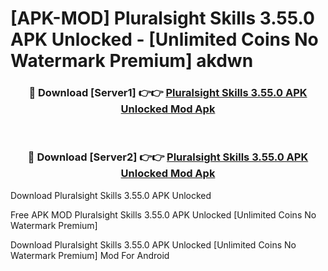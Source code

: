 # [APK-MOD] Pluralsight Skills 3.55.0 APK Unlocked - [Unlimited Coins No Watermark Premium] akdwn



<div align="center">
<h3>🔴 Download [Server1] 👉👉 <a href="https://momento.my/?title=Pluralsight_Skills_3.55.0_APK_Unlocked">Pluralsight Skills 3.55.0 APK Unlocked Mod Apk</a></h3><br>

<h3>🔴 Download [Server2] 👉👉 <a href="https://momento.my/?title=Pluralsight_Skills_3.55.0_APK_Unlocked">Pluralsight Skills 3.55.0 APK Unlocked Mod Apk</a></h3>
</div>



Download Pluralsight Skills 3.55.0 APK Unlocked 

Free APK MOD Pluralsight Skills 3.55.0 APK Unlocked [Unlimited Coins No Watermark Premium]

Download Pluralsight Skills 3.55.0 APK Unlocked [Unlimited Coins No Watermark Premium] Mod For Android
